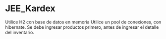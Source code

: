 # JEE_Kardex
Utilice H2 con base de datos en memoria
Utilice un pool de conexiones, con hibernate.
Se debe ingresar productos primero, antes de ingresar el detalle del inventario.
